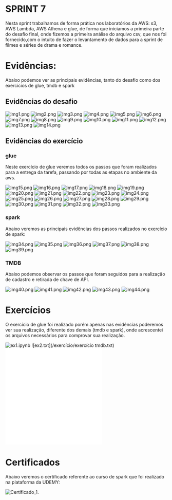 # SPRINT 7


Nesta sprint trabalhamos de forma prática nos laboratórios da AWS: s3, AWS Lambda, AWS Athena e glue, de forma que iniciamos a primeira parte do desafio final, onde fizemos a primeira análise do arquivo csv, que nos foi fornecido,com o intuito de fazer o levantamento de dados para a sprint de filmes e séries de drama e romance.  


# Evidências:


Abaixo podemos ver as principais evidências, tanto do desafio como dos exercícios de glue, tmdb e spark


## Evidências do desafio



![img1.png](evidencias/desafio/im1.png)
![img2.png](evidencias/desafio/im2.png)
![img3.png](evidencias/desafio/im3.png)
![img4.png](evidencias/desafio/im4.png)
![img5.png](evidencias/desafio/im5.png)
![img6.png](evidencias/desafio/im6.png)
![img7.png](evidencias/desafio/im7.png)
![img8.png](evidencias/desafio/im8.png)
![img9.png](evidencias/desafio/im9.png)
![img10.png](evidencias/desafio/im10.png)
![img11.png](evidencias/desafio/im11.png)
![img12.png](evidencias/desafio/im12.png)
![img13.png](evidencias/desafio/im13.png)
![img14.png](evidencias/desafio/im14.png)



## Evidências do exercício

### glue

Neste exercício de glue veremos todos os passos que foram realizados para a entrega da tarefa, passando por todas as etapas no ambiente da aws.

![img15.png](evidencias/exercicios/glue/ev0.png)
![img16.png](evidencias/exercicios/glue/ev1.png)
![img17.png](evidencias/exercicios/glue/ev2.png)
![img18.png](evidencias/exercicios/glue/ev3.png)
![img19.png](evidencias/exercicios/glue/ev4.png)
![img20.png](evidencias/exercicios/glue/ev5.png)
![img21.png](evidencias/exercicios/glue/ev6.png)
![img22.png](evidencias/exercicios/glue/ev7.png)
![img23.png](evidencias/exercicios/glue/ev8.png)
![img24.png](evidencias/exercicios/glue/ev9.png)
![img25.png](evidencias/exercicios/glue/ev10.png)
![img26.png](evidencias/exercicios/glue/ev11.png)
![img27.png](evidencias/exercicios/glue/ev12.png)
![img28.png](evidencias/exercicios/glue/ev13.png)
![img29.png](evidencias/exercicios/glue/ev14.png)
![img30.png](evidencias/exercicios/glue/ev15.png)
![img31.png](evidencias/exercicios/glue/ev16.png)
![img32.png](evidencias/exercicios/glue/ev17.png)
![img33.png](evidencias/exercicios/glue/ev18.png)

### spark

Abaixo veremos as principais evidências dos passos realizados no exercício de spark:


![img34.png](evidencias/exercicios/spark/ev19.png)
![img35.png](evidencias/exercicios/spark/ev20.png)
![img36.png](evidencias/exercicios/spark/ev21.png)
![img37.png](evidencias/exercicios/spark/ev22.png)
![img38.png](evidencias/exercicios/spark/ev23.png)
![img39.png](evidencias/exercicios/spark/ev24.png)


### TMDB
Abaixo podemos observar os passos que foram seguidos para a realização de cadastro e retirada de chave de API.

![img40.png](evidencias/exercicios/tmdb/ev26.png)
![img41.png](evidencias/exercicios/tmdb/ev27.png)
![img42.png](evidencias/exercicios/tmdb/ev28.png)
![img43.png](evidencias/exercicios/tmdb/ev29.png)
![img44.png](evidencias/exercicios/tmdb/ev25.png)

# Exercícios


O exercício de glue foi realizado porém apenas nas evidências poderemos ver sua realização, diferente dos demais (tmdb e spark), onde acrescentei os arquivos necessários para comprovar sua realização.



![ex1.ipynb](/exercício/exercicio_spark.ipynb)
![ex2.txt](/exercício/exercício tmdb.txt)
![ex3.txt](/exercício/palavras_contadas.txt)
![ex4.py](/exercício/tmdb.py)



# Certificados

Abaixo veremos o certificado referente ao curso de spark que foi realizado na plataforma da UDEMY:


![Certificado_1](/certificado/certificado1.png).


